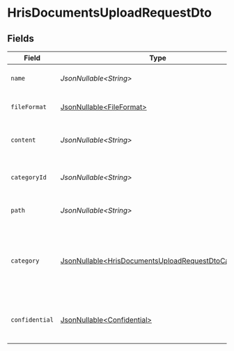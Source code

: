 # HrisDocumentsUploadRequestDto


## Fields

| Field                                                                                                                    | Type                                                                                                                     | Required                                                                                                                 | Description                                                                                                              | Example                                                                                                                  |
| ------------------------------------------------------------------------------------------------------------------------ | ------------------------------------------------------------------------------------------------------------------------ | ------------------------------------------------------------------------------------------------------------------------ | ------------------------------------------------------------------------------------------------------------------------ | ------------------------------------------------------------------------------------------------------------------------ |
| `name`                                                                                                                   | *JsonNullable\<String>*                                                                                                  | :heavy_minus_sign:                                                                                                       | The filename of the file to upload                                                                                       | weather-forecast                                                                                                         |
| `fileFormat`                                                                                                             | [JsonNullable\<FileFormat>](../../models/components/FileFormat.md)                                                       | :heavy_minus_sign:                                                                                                       | The file format of the file                                                                                              |                                                                                                                          |
| `content`                                                                                                                | *JsonNullable\<String>*                                                                                                  | :heavy_minus_sign:                                                                                                       | The base64 encoded content of the file to upload                                                                         | VGhpcyBpc24ndCByZWFsbHkgYSBzYW1wbGUgZmlsZSwgYnV0IG5vIG9uZSB3aWxsIGV2ZXIga25vdyE                                          |
| `categoryId`                                                                                                             | *JsonNullable\<String>*                                                                                                  | :heavy_minus_sign:                                                                                                       | The categoryId of the documents                                                                                          | 6530                                                                                                                     |
| `path`                                                                                                                   | *JsonNullable\<String>*                                                                                                  | :heavy_minus_sign:                                                                                                       | The path for the file to be uploaded to                                                                                  | /path/to/file                                                                                                            |
| `category`                                                                                                               | [JsonNullable\<HrisDocumentsUploadRequestDtoCategory>](../../models/components/HrisDocumentsUploadRequestDtoCategory.md) | :heavy_minus_sign:                                                                                                       | The category to be associated with the file to be uploaded. Id will take precedence over name.                           | {<br/>"name": "reports",<br/>"id": "550e8400-e29b-41d4-a716-446655440000"<br/>}                                          |
| `confidential`                                                                                                           | [JsonNullable\<Confidential>](../../models/components/Confidential.md)                                                   | :heavy_minus_sign:                                                                                                       | The confidentiality level of the file to be uploaded                                                                     |                                                                                                                          |